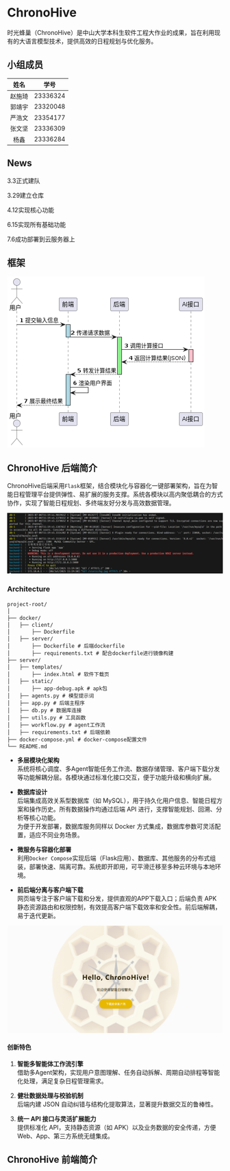 # ChronoHive
时光蜂巢（ChronoHive）是中山大学本科生软件工程大作业的成果，旨在利用现有的大语言模型技术，提供高效的日程规划与优化服务。

## 小组成员
| 姓名         | 学号        | 
| :----:       |    :----:  |  
| 赵施琦   | 23336324       | 
|    郭靖宇          |    23320048        | 
|       严浩文       |     23354177       |   
|       张文坚       |       23336309     |   
|      杨鑫        |      23336284      |   

## News
3.3正式建队  

3.29建立仓库 

4.12实现核心功能

6.15实现所有基础功能

7.6成功部署到云服务器上


## 框架
![plantuml](docs/uml/image/流程图.png)


## ChronoHive 后端简介

ChronoHive后端采用`Flask`框架，结合模块化与容器化一键部署架构，旨在为智能日程管理平台提供弹性、易扩展的服务支撑。系统各模块以高内聚低耦合的方式协作，实现了智能日程规划、多终端友好分发与高效数据管理。

![alt text](imgs/image-1.png)

### Architecture
```
project-root/
│
├── docker/
│   ├── client/
│       ├── Dockerfile
│   ├── server/
│       ├── Dockerfile # 后端dockerfile
│       ├── requirements.txt # 配合dockerfile进行镜像构建
├── server/
│   ├── templates/
│       ├── index.html # 软件下载页
│   ├── static/
│       ├── app-debug.apk # apk包
│   ├── agents.py # 模型提示词
│   ├── app.py # 后端主程序
│   ├── db.py # 数据库连接
│   ├── utils.py # 工具函数
│   ├── workflow.py # agent工作流
│   ├── requirements.txt # 后端依赖
├── docker-compose.yml # docker-compose配置文件
└── README.md

```


- **多层模块化架构**  
  系统将核心调度、多Agent智能任务工作流、数据存储管理、客户端下载分发等功能解耦分层。各模块通过标准化接口交互，便于功能升级和横向扩展。

- **数据库设计**  
  后端集成高效关系型数据库（如 MySQL），用于持久化用户信息、智能日程方案和操作历史。所有数据操作均通过后端 API 进行，支撑智能规划、回溯、分析等核心功能。  
  为便于开发部署，数据库服务同样以 Docker 方式集成，数据库参数可灵活配置，适应不同业务场景。

- **微服务与容器化部署**  
  利用`Docker Compose`实现后端（Flask应用）、数据库、其他服务的分布式组装，部署快速、隔离可靠。系统即开即用，可平滑迁移至多种云环境与本地环境。

- **前后端分离与客户端下载**  
  网页端专注于客户端下载和分发，提供直观的APP下载入口；后端负责 APK 静态资源路由和权限控制，有效提高客户端下载效率和安全性。前后端解耦，易于迭代更新。

![alt text](imgs/image.png)

#### 创新特色

1. **智能多智能体工作流引擎**  
   借助多Agent架构，实现用户意图理解、任务自动拆解、周期自动排程等智能化处理，满足复杂日程管理需求。

2. **健壮数据处理与校验机制**  
   后端内建 JSON 自动纠错与结构化提取算法，显著提升数据交互的鲁棒性。

3. **统一 API 接口与灵活扩展能力**  
   提供标准化 API，支持静态资源（如 APK）以及业务数据的安全传递，方便 Web、App、第三方系统无缝集成。

## ChronoHive 前端简介

